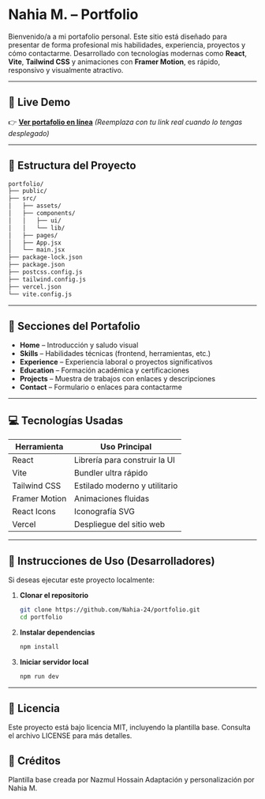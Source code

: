 # Nahia M. – Portfolio

Bienvenido/a a mi portafolio personal. Este sitio está diseñado para presentar de forma profesional mis habilidades, experiencia, proyectos y cómo contactarme. Desarrollado con tecnologías modernas como **React**, **Vite**, **Tailwind CSS** y animaciones con **Framer Motion**, es rápido, responsivo y visualmente atractivo.

---

## 🔗 Live Demo

👉 **[Ver portafolio en línea](https://tusitio.vercel.app)** *(Reemplaza con tu link real cuando lo tengas desplegado)*

---

## 📁 Estructura del Proyecto

```bash
portfolio/
├── public/
├── src/
│   ├── assets/
│   ├── components/
│   │   ├── ui/
│   │   └── lib/
│   ├── pages/
│   ├── App.jsx
│   └── main.jsx
├── package-lock.json
├── package.json
├── postcss.config.js
├── tailwind.config.js
├── vercel.json
└── vite.config.js
```

---

## 🧩 Secciones del Portafolio

- **Home** – Introducción y saludo visual
- **Skills** – Habilidades técnicas (frontend, herramientas, etc.)
- **Experience** – Experiencia laboral o proyectos significativos
- **Education** – Formación académica y certificaciones
- **Projects** – Muestra de trabajos con enlaces y descripciones
- **Contact** – Formulario o enlaces para contactarme

---

## 💻 Tecnologías Usadas

| Herramienta      | Uso Principal                  |
|------------------|-------------------------------|
| React            | Librería para construir la UI |
| Vite             | Bundler ultra rápido          |
| Tailwind CSS     | Estilado moderno y utilitario |
| Framer Motion    | Animaciones fluidas           |
| React Icons      | Iconografía SVG               |
| Vercel           | Despliegue del sitio web      |

---

## 🚀 Instrucciones de Uso (Desarrolladores)

Si deseas ejecutar este proyecto localmente:

1. **Clonar el repositorio**  
   ```bash
   git clone https://github.com/Nahia-24/portfolio.git
   cd portfolio
   ```
2. **Instalar dependencias**
   ```bash
   npm install
   ```
3. **Iniciar servidor local**
   ```bash
   npm run dev
   ```
   
---
## 📝 Licencia
Este proyecto está bajo licencia MIT, incluyendo la plantilla base.
Consulta el archivo LICENSE para más detalles.

## 🤝 Créditos
Plantilla base creada por Nazmul Hossain
Adaptación y personalización por Nahia M.

